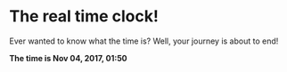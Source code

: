 # The real time clock!

Ever wanted to know what the time is? Well, your journey is about to end!

**The time is Nov 04, 2017, 01:50**